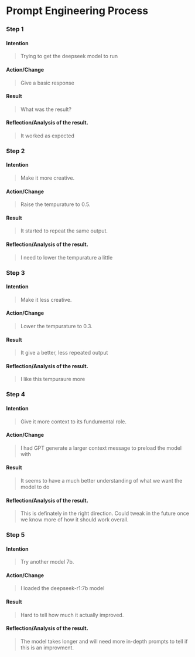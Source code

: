 # Prompt Engineering Process

### Step 1
#### Intention
>Trying to get the deepseek model to run

#### Action/Change
>Give a basic response

#### Result
>What was the result?

#### Reflection/Analysis of the result. 
>It worked as expected

### Step 2
#### Intention
>Make it more creative.
#### Action/Change
>Raise the tempurature to 0.5.

#### Result
>It started to repeat the same output.

#### Reflection/Analysis of the result. 
>I need to lower the tempurature a little

### Step 3
#### Intention
>Make it less creative.
#### Action/Change
>Lower the tempurature to 0.3.

#### Result
>It give a better, less repeated output

#### Reflection/Analysis of the result. 
>I like this tempuraure more

### Step 4
#### Intention
>Give it more context to its fundumental role.
#### Action/Change
>I had GPT generate a larger context message to preload the model with

#### Result
>It seems to have a much better understanding of what we want the model to do

#### Reflection/Analysis of the result. 
>This is definately in the right direction. Could tweak in the future once we know more of how it should work overall.

### Step 5
#### Intention
>Try another model 7b.
#### Action/Change
>I loaded the deepseek-r1:7b model

#### Result
>Hard to tell how much it actually improved.

#### Reflection/Analysis of the result. 
>The model takes longer and will need more in-depth prompts to tell if this is an improvment.
